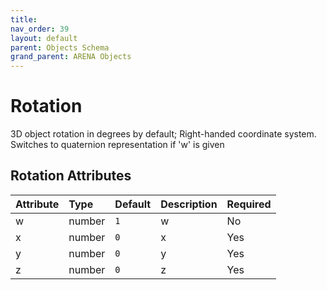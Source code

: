 ```yaml
---
title: 
nav_order: 39
layout: default
parent: Objects Schema
grand_parent: ARENA Objects
---
```



Rotation
========


3D object rotation in degrees by default; Right-handed coordinate system. Switches to quaternion representation if 'w' is given

Rotation Attributes
--------------------

|Attribute|Type|Default|Description|Required|
| :--- | :--- | :--- | :--- | :--- |
|w|number|```1```|w|No|
|x|number|```0```|x|Yes|
|y|number|```0```|y|Yes|
|z|number|```0```|z|Yes|
